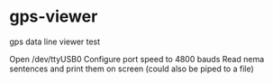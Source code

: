 # gps-viewer
gps data line viewer test

Open /dev/ttyUSB0
Configure port speed to 4800 bauds
Read nema sentences and print them on screen (could also be piped to a file) 

